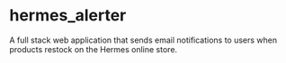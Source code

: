 # hermes_alerter
A full stack web application that sends email notifications to users when products restock on the Hermes online store.
